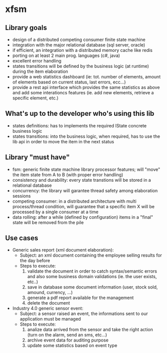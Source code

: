 # xfsm
## Library goals
  * design of a distributed competing consumer finite state machine
  * integration with the major relational database (sql server, oracle)
  * if efficient, an integration with a distributed memory cache like redis
  * porting on at least 2 main prog. languages (c#, java)
  * excellent error handling
  * states transitions will be defined by the business logic (at runtime) during the item elaboration
  * provide a web statistics dashboard (ie: tot. number of elements, amount of elements based on current status, last errors, ecc...)
  * provide a rest api interface which provides the same statistics as above and add some interationcs features (ie. add new elements, retrieve a specific element, etc.)
## What's up to the developer who's using this lib
  * states definitions: has to implements the required IState concrete business logic
  * states transitions: into the business logic, when required, has to use the lib api in order to move the item in the next status
## Library "must have"
  * fsm: generic finite state machine library processor features; will "move" the item state from A to B (with proper error handling)
  * consistency and durability: every state transtions will be stored in a relational database
  * concurrency: the library will garantee thread safety among elaboration sessions
  * competing consumer: in a distributed architecture with multi process/thread condition, will guarantee that a specific item X will be processed by a single consumer at a time
  * data rolling: after a while (defined by configuration) items in a "final" state will be removed from the pile
## Use cases
  * Generic sales report (xml document elaboration):
    * Subject: an xml document containing the employee selling results for the day before
    * Steps to execute:
      1. validate the document in order to catch syntax/semantic errors and also some business domain validations (ie. the user exists, etc..)
      1. save in database some document information (user, stock sold, amound, currency, ...)
      1. generate a pdf report available for the management
      1. delete the document
  * Industry 4.0 generic sensor event:
    * Subject: a sensor raised an event, the informations sent to our application must be managed
    * Steps to execute:
      1. analize data arrived from the sensor and take the right action (turn on the alarm, send an sms, etc...)
      1. archive event data for auditing purpose
      1. update some statistics based on event type
